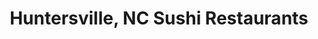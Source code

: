---
layout: city
title: Huntersville, NC Sushi Restaurants
permalink: /north-carolina/huntersville/
stateAbbr: NC
stateName: North Carolina
cityName: Huntersville
---